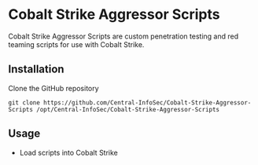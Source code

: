 # Cobalt Strike Aggressor Scripts

Cobalt Strike Aggressor Scripts are custom penetration testing and red teaming scripts for use with Cobalt Strike.

## Installation

Clone the GitHub repository
```
git clone https://github.com/Central-InfoSec/Cobalt-Strike-Aggressor-Scripts /opt/Central-InfoSec/Cobalt-Strike-Aggressor-Scripts
```

## Usage

 - Load scripts into Cobalt Strike
